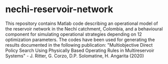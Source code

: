 # nechi-reservoir-network
This repository contains Matlab code describing an operational model of the reservoir network in the Nechí catchment, Colombia, and a behavioural component for simulating operational strategies depending on 12 optimization parameters. The codes have been used for generating the results documented in the following publication: "Multiobjective Direct Policy Search Using Physically Based Operating Rules in Multireservoir Systems" - J. Ritter, G. Corzo, D.P. Solomatine, H. Angarita (2020)
